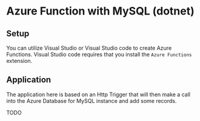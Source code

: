 # Azure Function with MySQL (dotnet)

## Setup

You can utilize Visual Studio or Visual Studio code to create Azure Functions.  Visual Studio code requires that you install the `Azure Functions` extension.

## Application

The application here is based on an Http Trigger that will then make a call into the Azure Database for MySQL instance and add some records.

TODO